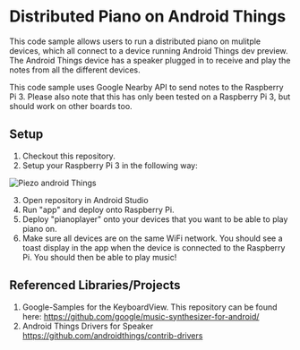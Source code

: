 # Distributed Piano on Android Things

This code sample allows users to run a distributed piano on mulitple devices, which all connect to a device running Android Things dev preview.
The Android Things device has a speaker plugged in to receive and play the notes from all the different devices.

This code sample uses Google Nearby API to send notes to the Raspberry Pi 3. Please also note that this has only been tested on a Raspberry Pi 3, but should work on other boards too.

## Setup
1. Checkout this repository. 
2. Setup your Raspberry Pi 3 in the following way:

![Piezo android Things](distributed_piano_fritzing.png "Raspberry Pi 3 with Piezo Speaker")

3. Open repository in Android Studio
4. Run "app" and deploy onto Raspberry Pi.
5. Deploy "pianoplayer" onto your devices that you want to be able to play piano on.
6. Make sure all devices are on the same WiFi network. You should see a toast display in the app when the device is connected to the Raspberry Pi. You should then be able to play music! 



## Referenced Libraries/Projects
1. Google-Samples for the KeyboardView. This repository can be found here: 
https://github.com/google/music-synthesizer-for-android/
2. Android Things Drivers for Speaker https://github.com/androidthings/contrib-drivers 
